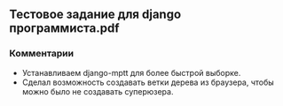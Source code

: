 ## Тестовое задание для django программиста.pdf
###  Комментарии
* Устанавливаем django-mptt для более быстрой выборке.
* Сделал возможность создавать ветки дерева из браузера, чтобы можно было не создавать суперюзера.
